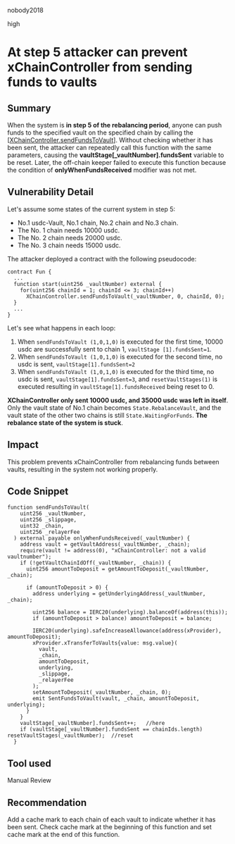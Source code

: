 nobody2018

high

# At step 5 attacker can prevent xChainController from sending funds to vaults

## Summary
When the system is **in step 5 of the rebalancing period**, anyone can push funds to the specified vault on the specified chain by calling the [[XChainController.sendFundsToVault](https://github.com/sherlock-audit/2023-01-derby/blob/main/derby-yield-optimiser/contracts/XChainController.sol#L409-L441)]. Without checking whether it has been sent, the attacker can repeatedly call this function with the same parameters, causing the **vaultStage[_vaultNumber].fundsSent** variable to be reset. Later, the off-chain keeper failed to execute this function because the condition of **onlyWhenFundsReceived** modifier was not met.
## Vulnerability Detail
Let's assume some states of the current system in step 5:

- No.1 usdc-Vault, No.1 chain, No.2 chain and No.3 chain.
- The No. 1 chain needs 10000 usdc.
- The No. 2 chain needs 20000 usdc.
- The No. 3 chain needs 15000 usdc.

The attacker deployed a contract with the following pseudocode:

```solidity
contract Fun {
  ...
  function start(uint256 _vaultNumber) external {
    for(uint256 chainId = 1; chainId <= 3; chainId++)
      XChainController.sendFundsToVault(_vaultNumber, 0, chainId, 0);
  }
  ...
}
```

Let's see what happens in each loop:

1.  When `sendFundsToVault (1,0,1,0)` is executed for the first time, 10000 usdc are successfully sent to chain 1, `vaultStage [1].fundsSent=1`.
2.  When `sendFundsToVault (1,0,1,0)` is executed for the second time, no usdc is sent, `vaultStage[1].fundsSent=2`
3.  When `sendFundsToVault (1,0,1,0)` is executed for the third time, no usdc is sent, `vaultStage[1].fundsSent=3`, and `resetVaultStages(1)` is executed resulting in `vaultStage[1].fundsReceived` being reset to 0.

**XChainController only sent 10000 usdc, and 35000 usdc was left in itself**. Only the vault state of No.1 chain becomes `State.RebalanceVault`, and the vault state of the other two chains is still `State.WaitingForFunds`. **The rebalance state of the system is stuck**.
## Impact
This problem prevents xChainController from rebalancing funds between vaults, resulting in the system not working properly.
## Code Snippet
```solidity
function sendFundsToVault(
    uint256 _vaultNumber,
    uint256 _slippage,
    uint32 _chain,
    uint256 _relayerFee
  ) external payable onlyWhenFundsReceived(_vaultNumber) {
    address vault = getVaultAddress(_vaultNumber, _chain);
    require(vault != address(0), "xChainController: not a valid vaultnumber");
    if (!getVaultChainIdOff(_vaultNumber, _chain)) {
      uint256 amountToDeposit = getAmountToDeposit(_vaultNumber, _chain);

      if (amountToDeposit > 0) {
        address underlying = getUnderlyingAddress(_vaultNumber, _chain);

        uint256 balance = IERC20(underlying).balanceOf(address(this));
        if (amountToDeposit > balance) amountToDeposit = balance;

        IERC20(underlying).safeIncreaseAllowance(address(xProvider), amountToDeposit);
        xProvider.xTransferToVaults{value: msg.value}(
          vault,
          _chain,
          amountToDeposit,
          underlying,
          _slippage,
          _relayerFee
        );
        setAmountToDeposit(_vaultNumber, _chain, 0);
        emit SentFundsToVault(vault, _chain, amountToDeposit, underlying);
      }
    }
    vaultStage[_vaultNumber].fundsSent++;	//here
    if (vaultStage[_vaultNumber].fundsSent == chainIds.length) resetVaultStages(_vaultNumber);	//reset
  }
```
## Tool used

Manual Review

## Recommendation
Add a cache mark to each chain of each vault to indicate whether it has been sent. Check cache mark at the beginning of this function and set cache mark at the end of this function.